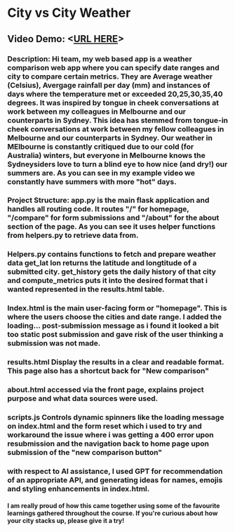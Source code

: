 # City vs City Weather
## Video Demo:  <[URL HERE](https://www.youtube.com/watch?v=uzXwkXAeBHg)>
### Description: Hi team, my web based app is a weather comparison web app where you can specify date ranges and city to compare certain metrics. They are Average weather (Celsius), Avergage rainfall per day (mm) and instances of days where the temperature met or exceeded 20,25,30,35,40 degrees. It was inspired by tongue in cheek conversations at work between my colleagues in Melbourne and our counterparts in Sydney. This idea has stemmed from tongue-in cheek conversations at work between my fellow colleagues in Melbourne and our counterparts in Sydney. Our weather in MElbourne is constantly critiqued due to our cold (for Australia) winters, but everyone in Melbourne knows the Sydneysiders love to turn a blind eye to how nice (and dry!) our summers are. As you can see in my example video we constantly have summers with more "hot" days.

### Project Structure: app.py is the main flask application and handles all routing code. It routes "/" for homepage, "/compare" for form submissions and "/about" for the about section of the page.  As you can see it uses helper functions from helpers.py to retrieve data from.

### Helpers.py contains functions to fetch and prepare weather data get_lat lon returns the latitude and longtitude of a submitted city. get_history gets the daily history of that city and compute_metrics puts it into the desired format that i wanted represented in the results.html table.

### Index.html is the main user-facing form or "homepage". This is where the users choose the cities and date range. I added the loading... post-submission message as i found it looked a bit too static post submission and gave risk of the user thinking a submission was not made.

### results.html Display the results in a clear and readable format. This page also has a shortcut back for "New comparison"

### about.html accessed via the front page, explains project purpose and what data sources were used.

### scripts.js Controls dynamic spinners like the loading message on index.html and the form reset which i used to try and workaround the issue where i was getting a 400 error upon resubmission and the navigation back to home page upon submission of the "new comparison button"

### with respect to AI assistance, I used GPT for recommendation of an appropriate API, and generating ideas for names, emojis and styling enhancements in index.html.


#### I am really proud of how this came together using some of the favourite learnings gathered throughout the course. If you're curious about how your city stacks up, please give it a try!


